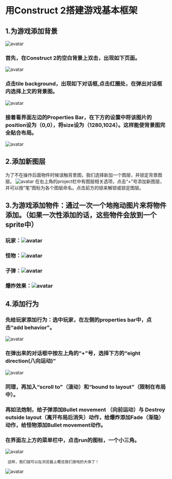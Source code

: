 
# 用Construct 2搭建游戏基本框架
## 1.为游戏添加背景
![avatar](https://www.scirra.com/images/articles/bg.png) 
### 首先，在Construct 2的空白背景上双击，出现如下页面。
![avatar](<img src='http://i4.bvimg.com/665123/26425be06d9322be.png'>)
### 点击tile background，出现如下对话框,点击红圈处，在弹出对话框内选择上文的背景图。
![avatar](<img src='http://i4.bvimg.com/665123/5230090dba077140.png'>)
### 接着看界面左边的Properties Bar，在下方的设置中将该图片的position设为（0,0），将size设为（1280,1024）。这样能使背景图完全贴合布局。
![avatar](<img src='http://i4.bvimg.com/665123/3ab6bbb3383e94c7.png'>)

## 2.添加新图层
   为了不在操作后面物件时候误触背景图，我们选择新加一个图层，并锁定背景图层。
![avatar](<img src='http://i4.bvimg.com/665123/874732603189c472.png'>)
在右上角的project栏中有图层相关选项，点击“+”号添加新图层，并可以按“笔”图标为各个图层命名。点击前方的锁来解锁或锁定图层。

## 3.为游戏添加物件：通过一次一个地拖动图片来将物件添加。（如果一次性添加的话，这些物件会放到一个sprite中）
### 玩家：![avatar](https://www.scirra.com/images/articles/player.png)
### 怪物：![avatar](https://www.scirra.com/images/articles/monster.png)
### 子弹：![avatar](https://www.scirra.com/images/articles/Bullet.png)
### 爆炸效果：![avatar](https://www.scirra.com/images/articles/explode.png)

## 4.添加行为
### 先给玩家添加行为：选中玩家，在左侧的properties bar中，点击“add behavior"。
![avatar](<img src='http://i1.bvimg.com/665123/8e3631a76526bd95.png'>)
### 在弹出来的对话框中按左上角的“+”号，选择下方的“eight direction(八向运动)”
![avatar](<img src='http://i4.bvimg.com/665123/4baf35e2dd0aa4cc.png'>)
### 同理，再加入“scroll to"（滚动）和“bound to layout”（限制在布局中）。
### 再如法炮制，给子弹添加Bullet movement （向前运动）与 Destroy outside layout（离开布局后消失）动作，给爆炸添加Fade（渐隐）动作，给怪物添加Bullet movement动作。
### 在界面左上方的菜单栏中，点击run的图标，一个小三角。
![avatar](<img src='http://i1.bvimg.com/665123/2c977235c25075c5.png'>)
     
     这样，我们就可以在浏览器上概览我们游戏的大体了！
![avatar](<img src='http://i2.bvimg.com/665123/53e8bf1d81552a3b.gif'>)

